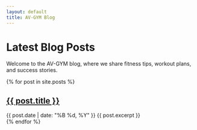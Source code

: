 ```yaml
---
layout: default
title: AV-GYM Blog
---
```


# Latest Blog Posts

Welcome to the AV-GYM blog, where we share fitness tips, workout plans, and success stories.

{% for post in site.posts %}
  <article>
    <h2><a href="{{ post.url | relative_url }}">{{ post.title }}</a></h2>
    <time datetime="{{ post.date | date: "%Y-%m-%d" }}">{{ post.date | date: "%B %d, %Y" }}</time>
    {{ post.excerpt }}
  </article>
{% endfor %}
